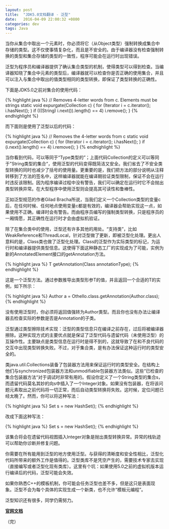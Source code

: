 ```yaml
---
layout: post
title:  "JDK5.0文档翻译 - 泛型"
date:   2016-04-09 22:00:32 +0800
categories: dev
tags: Java
---
```


当你从集合中取出一个元素时，你必须将它（从Object类型）强制转换成集合中存储的类型。这不仅使事情复杂化，而且是不安全的。由于编译器没有检查强制转换的类型和集合存储的类型的一致性，程序可能会在运行时出现错误。

泛型为程序员和编译器提供了确认集合类型的机制，使得类型可以得到检查。当编译器知晓了集合中元素的类型后，编译器就可以检查你是否正确的使用集合，并且可以注入与集合中取出的值类型相同的类型转换，即保证了类型转换的正确性。

下面是JDK5.0之前对集合的使用代码：

{% highlight java %}
// Removes 4-letter words from c. Elements must be strings
static void expurgate(Collection c) {
    for (Iterator i = c.iterator(); i.hasNext(); )
      if (((String) i.next()).length() == 4)
        i.remove();
}
{% endhighlight %}

而下面则是使用了泛型以后的代码：

{% highlight java %}
// Removes the 4-letter words from c
static void expurgate(Collection<String> c) {
    for (Iterator<String> i = c.iterator(); i.hasNext(); )
      if (i.next().length() == 4)
        i.remove();
}
{% endhighlight %}

当你看到代码<Type>，可以等同于“Type类型的”；上面代码Collection<String>的定义可以等同于"String类型的集合“，使用泛型的代码变得既简洁又安全。我们省去了不安全类型转换的同时也减少了括号的使用量。更重要的是，我们把方法的部分说明从注释转移到了方法的签名中，这样编译器就能在编译期验证类型限制，保证不会在运行时违反该限制。因为程序编译过程中没有警告，我们可以确定在运行时它不会抛出类型转换异常。在大型程序中使用泛型则会提高其可读性和鲁棒性。

正如泛型规范的作者Gilad Bracha所说，当我们定义一个Collection<String>类型的变量c后，在任何时候、任何地点使用变量c都是有效的，编译器会帮助实现这一点，如果使用不正确，编译时会有警告。而由程序员编写的强制类型转换，只是程序员的一厢情愿，其正确性在运行时才会由虚拟机验证。

除了在集合类中的使用，泛型还有许多其他的用处。“支持类”，比如WeakReference和ThreadLocal，针对泛型做了更新，即被泛型化处理。更出人意料的是，Class类也做了泛型化处理。Class的泛型作为实际类型的标记，为运行时和编译器提供类型信息。这使得下面这种静态工厂的实现成为了可能，实例为新的AnnotatedElement接口的getAnnotation方法。

{% highlight java %}
<T extends Annotation> T getAnnotation(Class<T> annotationType);
{% endhighlight %}

这是一个泛型方法。通过参数推导出类型形参T的值，并且返回一个合适的T的实例，如下所示：

{% highlight java %}
Author a = Othello.class.getAnnotation(Author.class);
{% endhighlight %}

没有使用泛型时，你必须将返回值强转为Author类型。而且你也没有办法让编译器去检查实际的参数是否是Annotation的子类。

泛型通过类型擦除技术实现：泛型的类型信息只在编译之前存在，过后将被编译器擦除。这种实现方式的主要优点就是保证了泛型代码与遗留代码（未使用泛型）的互操作性。主要缺点是类型信息在运行时是得不到的，这就导致了在和不良代码的交互中出现类型转换失败。不过，对于集合类，是有办法保证这种运行时的类型安全的。

类java.util.Collections装备了包装器方法用来保证运行时的类型安全。在结构上他们与synchronized包装器方法和unmodifiable包装器方法类似。这些“已检查的集合包装器方法“对于调试时非常有用的。假设你定义了一个String类型的集合s，而遗留代码莫名其妙的向s中插入了一个Integer对象。如果没有包装器，在将该问题元素取出之前代码将一切正常，而后自动类型转换将失败。这时候，定位问题已经太晚了。然而，你可以将这种写法：

{% highlight java %}
Set<String> s = new HashSet<String>();
{% endhighlight %}

改成下面这种写法：

{% highlight java %}
Set<String> s = new HashSet<String>();
{% endhighlight %}

该集合将会在遗留代码视图插入Integer对象是抛出类型转换异常。异常的栈轨迹可以帮助你诊断并修复问题。

你需要在所有能用到泛型的地方使用泛型。与获得的清晰度和安全性相比，泛型化代码所带来的额外工作是值得的。泛型类库不是凭空产生的，需要技术专家去实现（直接编写或者泛型化现有类库）。这里有个坑：如果使用5.0之前的虚拟机版本运行编译后的代码，泛型可能会失效。

如果你熟悉C++的模板机制，你可能会任务泛型也差不多，但是这只是表面现象。泛型不会为每个具体的实现生成一个新类，也不允许“模板元编程”。

泛型知识还有很多，同学仍需努力。

**[官网文档](http://docs.oracle.com/javase/1.5.0/docs/guide/language/generics.html)**

（完）

